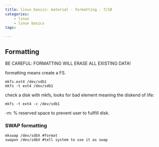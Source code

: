 ```yaml
---
title: linux basics: material - formatting - 7/10
categories:
    - linux
    - linux basics
tags:

---
```


## Formatting

BE CAREFUL: FORMATTING WILL ERASE ALL EXISTING DATA!

formatting means create a FS.

    mkfs.ext4 /dev/sdb1
    mkfs -t ext4 /dev/sdb1


check a disk with mkfs, looks for bad element meaning the diskend of life:
    
    mkfs -t ext4 -c /dev/sdb1

-m: % reserved space to prevent user to fullfill disk.


### SWAP formatting

    mkswap /dev/sdbX #format
    swapon /dev/sdbX #tell system to use it as swap